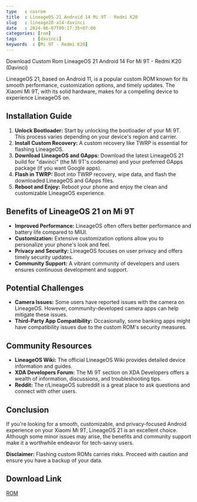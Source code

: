 ```yaml
---
type   : cusrom
title  : LineageOS 21 Android 14 Mi 9T - Redmi K20
slug   : lineage20-a14-davinci
date   : 2024-06-07T09:17:35+07:00
categories: [rom]
tags      : [davinci]
keywords  : [Mi 9T - Redmi K20]
---
```


Download Custom Rom LineageOS 21 Android 14 For Mi 9T - Redmi K20 (Davinci)

LineageOS 21, based on Android 11, is a popular custom ROM known for its smooth performance, customization options, and timely updates. The Xiaomi Mi 9T, with its solid hardware, makes for a compelling device to experience LineageOS on.

## Installation Guide

1. **Unlock Bootloader:** Start by unlocking the bootloader of your Mi 9T. This process varies depending on your device's region and carrier.
2. **Install Custom Recovery:** A custom recovery like TWRP is essential for flashing LineageOS.
3. **Download LineageOS and GApps:** Download the latest LineageOS 21 build for "davinci" (the Mi 9T's codename) and your preferred GApps package (if you want Google apps).
4. **Flash in TWRP:** Boot into TWRP recovery, wipe data, and flash the downloaded LineageOS and GApps files.
5. **Reboot and Enjoy:** Reboot your phone and enjoy the clean and customizable LineageOS experience.

## Benefits of LineageOS 21 on Mi 9T

* **Improved Performance:** LineageOS often offers better performance and battery life compared to MIUI.
* **Customization:** Extensive customization options allow you to personalize your phone's look and feel.
* **Privacy and Security:** LineageOS focuses on user privacy and offers timely security updates.
* **Community Support:** A vibrant community of developers and users ensures continuous development and support.

## Potential Challenges

* **Camera Issues:** Some users have reported issues with the camera on LineageOS. However, community-developed camera apps can help mitigate these issues.
* **Third-Party App Compatibility:**  Occasionally, some banking apps might have compatibility issues due to the custom ROM's security measures.

## Community Resources

* **LineageOS Wiki:** The official LineageOS Wiki provides detailed device information and guides.
* **XDA Developers Forum:** The Mi 9T section on XDA Developers offers a wealth of information, discussions, and troubleshooting tips.
* **Reddit:** The r/LineageOS subreddit is a great place to ask questions and connect with other users.

## Conclusion

If you're looking for a smooth, customizable, and privacy-focused Android experience on your Xiaomi Mi 9T, LineageOS 21 is an excellent choice. Although some minor issues may arise, the benefits and community support make it a worthwhile endeavor for tech-savvy users.

**Disclaimer:** Flashing custom ROMs carries risks. Proceed with caution and ensure you have a backup of your data.


## Download Link
[ROM](https://t.me/wahyu6070files/87?single)


